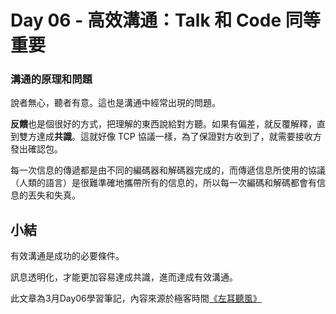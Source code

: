 # Day 06 - 高效溝通：Talk 和 Code 同等重要

### 溝通的原理和問題

說者無心，聽者有意。這也是溝通中經常出現的問題。

**反饋**也是個很好的方式，把理解的東西說給對方聽。如果有偏差，就反覆解釋，直到雙方達成**共識**。這就好像 TCP 協議一樣，為了保證對方收到了，就需要接收方發出確認包。

每一次信息的傳遞都是由不同的編碼器和解碼器完成的，而傳遞信息所使用的協議（人類的語言）是很難準確地攜帶所有的信息的，所以每一次編碼和解碼都會有信息的丟失和失真。

## 小結

有效溝通是成功的必要條件。

訊息透明化，才能更加容易達成共識，進而達成有效溝通。

此文章為3月Day06學習筆記，內容來源於極客時間[《左耳聽風》](https://time.geekbang.org/column/article/28550)